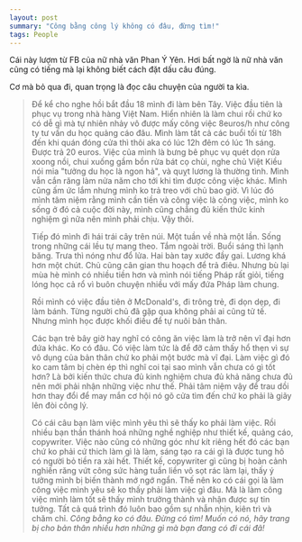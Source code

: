 ```yaml
---
layout: post
summary: "Công bằng công lý không có đâu, đừng tìm!"
tags: People
---
```

Cái này lượm từ FB của nữ nhà văn Phan Ý Yên. Hơi bất ngờ là nữ nhà văn cũng có tiếng mà lại không biết cách đặt dấu câu đúng.

Cơ mà bỏ qua đi, quan trọng là đọc câu chuyện của người ta kìa.

> Để kể cho nghe hồi bắt đầu 18 mình đi làm bên Tây. Việc đầu tiên là phục vụ trong nhà hàng Việt Nam. Hiển nhiên là làm chui rồi chứ ko có dễ gì mà tự nhiên nhảy vô được mấy công việc 8euros/h như công ty tư vấn du học quảng cáo đâu. Mình làm tất cả các buổi tối từ 18h đến khi quán đóng cửa thì thôi aka có lúc 12h đêm có lúc 1h sáng. Được trả 20 euros. Việc của mình là bưng bê phục vụ quét dọn rửa xoong nồi, chui xuống gầm bồn rửa bát cọ chùi, nghe chủ Việt Kiều nói mỉa "tưởng du học là ngon hả", và quỵt lương là thường tình. Mình vẫn cắn răng làm nửa năm cho tới khi tìm được công việc khác. Mình cũng ấm ức lắm nhưng mình ko trả treo với chủ bao giờ. Vì lúc đó mình tâm niệm rằng mình cần tiền và công việc là công việc, mình ko sống ở đó cả cuộc đời này, mình cũng chẳng đủ kiến thức kinh nghiệm gì nữa nên mình phải chịu. Vậy thôi.
>
> Tiếp đó mình đi hái trái cây trên núi. Một tuần về nhà một lần. Sống trong những cái lều tự mang theo. Tắm ngoài trời. Buổi sáng thì lạnh băng. Trưa thì nóng như đổ lửa. Hai bàn tay xước đầy gai. Lương khá hơn một chút. Chủ cũng cân gian thu hoạch để trả điêu. Nhưng bù lại mùa hè mình có nhiều tiền hơn và mình nói tiếng Pháp rất giỏi, tiếng lóng học cả rổ vì buôn chuyện nhiều với mấy đứa Pháp làm chung. 
>
> Rồi mình có việc đầu tiên ở McDonald's, đi trông trẻ, đi dọn dẹp, đi làm bánh. Từng người chủ đã gặp qua không phải ai cũng tử tế. Nhưng mình học được khối điều để tự nuôi bản thân. 
>
> Các bạn trẻ bây giờ hay nghĩ có công ăn việc làm là trở nên vĩ đại hơn đứa khác. Ko có đâu. Có việc làm tức là để đỡ cảm thấy hổ thẹn vì sự vô dụng của bản thân chứ ko phải một bước mà vĩ đại. Làm việc gì đó ko cam tâm bị chèn ép thì nghĩ coi tại sao mình vẫn chưa có gì tốt hơn? Là bởi kiến thức chưa đủ kinh nghiệm chưa đủ khả năng chưa đủ nên mới phải nhận những việc như thế. Phải tâm niệm vậy để trau dồi hơn thay đổi để may mắn cơ hội nó gõ cửa tìm đến chứ ko phải là giãy lên đòi công lý. 
>
> Có cái câu bạn làm việc mình yêu thì sẽ thấy ko phải làm việc. Rồi nhiều bạn thần thánh hoá những nghề nghiệp như thiết kế, quảng cáo, copywriter. Việc nào cũng có những góc như kít riêng hết đó các bạn chứ ko phải cứ thich làm gì là làm, sáng tạo ra cái gì là được tung hô có người bỏ tiền ra xài hết. Thiết kế, copywriter gì cũng bị hoàn cảnh nghiến răng vứt công sức hàng tuần liền vô sọt rác làm lại, thấy ý tưởng mình bị biến thành mớ ngớ ngẩn. Thế nên ko có cái gọi là làm công việc mình yêu sẽ ko thấy phải làm việc gì đâu. Mà là làm công việc mình làm tốt sẽ thấy mình trưởng thành và nhận được sự tin tưởng. Tất cả quá trình đó luôn bao gồm sự nhẫn nhịn, kiên trì và chăm chỉ. *Công bằng ko có đâu. Đừng có tìm! Muốn có nó, hãy trang bị cho bản thân nhiều hơn những gì mà bạn đang có đi cái đã!*
